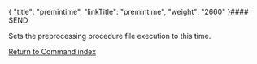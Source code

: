 {
    "title": "premintime",
    "linkTitle": "premintime",
    "weight": "2660"
}#### SEND

Sets the preprocessing procedure file execution to this time.

[Return to Command index](../../)
